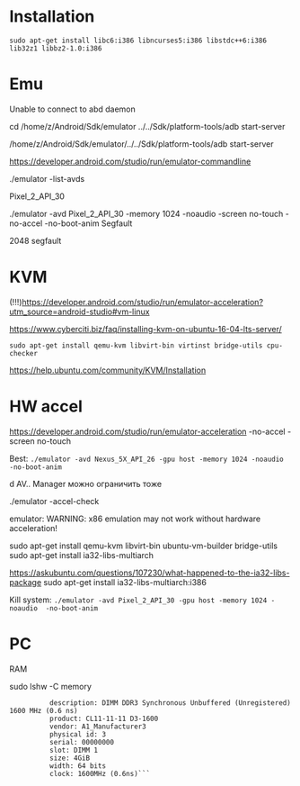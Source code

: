 
# Installation
```sudo apt-get install libc6:i386 libncurses5:i386 libstdc++6:i386 lib32z1 libbz2-1.0:i386```




# Emu

Unable to connect to abd daemon

cd /home/z/Android/Sdk/emulator
../../Sdk/platform-tools/adb start-server

/home/z/Android/Sdk/emulator/../../Sdk/platform-tools/adb start-server



https://developer.android.com/studio/run/emulator-commandline

./emulator -list-avds

Pixel_2_API_30

./emulator -avd Pixel_2_API_30 -memory 1024 -noaudio -screen no-touch -no-accel -no-boot-anim
Segfault

2048
segfault


# KVM
(!!!)https://developer.android.com/studio/run/emulator-acceleration?utm_source=android-studio#vm-linux

https://www.cyberciti.biz/faq/installing-kvm-on-ubuntu-16-04-lts-server/

```sudo apt-get install qemu-kvm libvirt-bin virtinst bridge-utils cpu-checker```

https://help.ubuntu.com/community/KVM/Installation


#  HW accel
https://developer.android.com/studio/run/emulator-acceleration
-no-accel 
-screen no-touch

Best:
```./emulator -avd Nexus_5X_API_26 -gpu host -memory 1024 -noaudio  -no-boot-anim```

d AV.. Manager можно ограничить тоже

./emulator  -accel-check

emulator: WARNING: x86 emulation may not work without hardware acceleration!

sudo apt-get install qemu-kvm libvirt-bin ubuntu-vm-builder bridge-utils 
sudo apt-get install ia32-libs-multiarch

https://askubuntu.com/questions/107230/what-happened-to-the-ia32-libs-package
sudo apt-get install ia32-libs-multiarch:i386

Kill system:
```./emulator -avd Pixel_2_API_30 -gpu host -memory 1024 -noaudio  -no-boot-anim```


# PC

RAM

sudo lshw -C memory 

```*-bank:3
          description: DIMM DDR3 Synchronous Unbuffered (Unregistered) 1600 MHz (0.6 ns)
          product: CL11-11-11 D3-1600
          vendor: A1_Manufacturer3
          physical id: 3
          serial: 00000000
          slot: DIMM 1
          size: 4GiB
          width: 64 bits
          clock: 1600MHz (0.6ns)```
